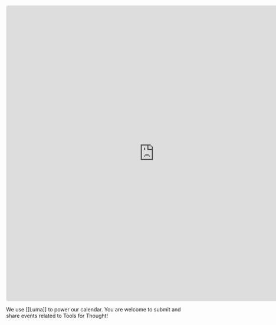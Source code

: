 <iframe src="https://lu.ma/embed/calendar/cal-YBIKleqsd8jStTA/events" width="800" height="800" frameborder="0" style="border: 1px solid #bfcbda88; border-radius: 4px;" allowfullscreen="" aria-hidden="false" tabindex="0" ></iframe>

We use [[Luma]] to power our calendar. You are welcome to submit and share events related to Tools for Thought!